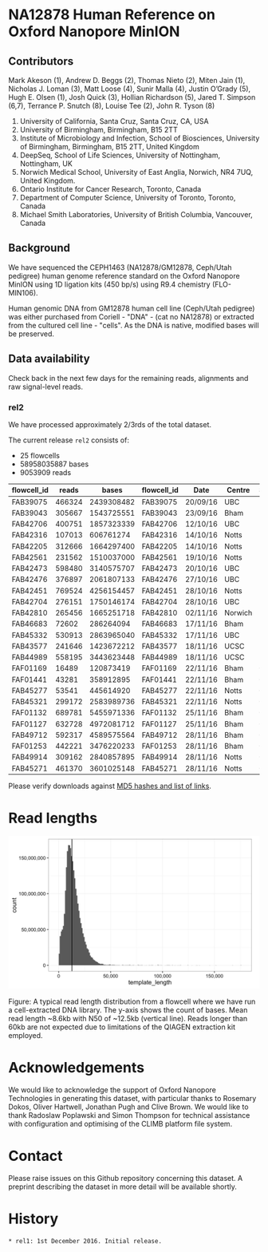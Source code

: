 # NA12878 Human Reference on Oxford Nanopore MinION

## Contributors

Mark Akeson (1), Andrew D. Beggs (2), Thomas Nieto (2), Miten Jain (1), Nicholas J. Loman (3), Matt Loose (4), Sunir Malla (4), Justin O’Grady (5), Hugh E. Olsen (1), Josh Quick (3), Hollian Richardson (5), Jared T. Simpson (6,7), Terrance P. Snutch (8), Louise Tee (2), John R. Tyson (8)

   1. University of California, Santa Cruz, Santa Cruz, CA, USA
   2. University of Birmingham, Birmingham, B15 2TT
   3. Institute of Microbiology and Infection, School of Biosciences, University of Birmingham, Birmingham, B15 2TT, United Kingdom
   4. DeepSeq, School of Life Sciences, University of Nottingham, Nottingham, UK
   5. Norwich Medical School, University of East Anglia, Norwich, NR4 7UQ, United Kingdom.
   6. Ontario Institute for Cancer Research, Toronto, Canada
   7. Department of Computer Science, University of Toronto, Toronto, Canada
   8. Michael Smith Laboratories, University of British Columbia, Vancouver, Canada

## Background

We have sequenced the CEPH1463 (NA12878/GM12878, Ceph/Utah pedigree) human genome reference standard on the Oxford Nanopore MinION using 1D ligation kits (450 bp/s) using R9.4 chemistry (FLO-MIN106).

Human genomic DNA from GM12878 human cell line (Ceph/Utah pedigree) was either purchased from Coriell - "DNA" - (cat no NA12878) or extracted from the cultured cell line - "cells".  As the DNA is native, modified bases will be preserved.

## Data availability

Check back in the next few days for the remaining reads, alignments and raw signal-level reads.

### rel2

We have processed approximately 2/3rds of the total dataset.

The current release `rel2` consists of:

* 25 flowcells
* 58958035887 bases
* 9053909 reads

| flowcell_id | reads  | bases      | flowcell_id | Date     | Centre  | SampleType | Links                                                                                            | 
|-------------|--------|------------|-------------|----------|---------|------------|--------------------------------------------------------------------------------------------------| 
| FAB39075    | 466324 | 2439308482 | FAB39075    | 20/09/16 | UBC     | DNA        | [FASTQ](http://s3.climb.ac.uk/nanopore-human-wgs/rel2-nanopore-wgs-4246400039-FAB39075.fastq.gz) | 
| FAB39043    | 305667 | 1543725551 | FAB39043    | 23/09/16 | Bham    | DNA        | [FASTQ](http://s3.climb.ac.uk/nanopore-human-wgs/rel2-nanopore-wgs-3709921973-FAB39043.fastq.gz) | 
| FAB42706    | 400751 | 1857323339 | FAB42706    | 12/10/16 | UBC     | DNA        | [FASTQ](http://s3.climb.ac.uk/nanopore-human-wgs/rel2-nanopore-wgs-4111103328-FAB42706.fastq.gz) | 
| FAB42316    | 107013 | 606761274  | FAB42316    | 14/10/16 | Notts   | DNA        | [FASTQ](http://s3.climb.ac.uk/nanopore-human-wgs/rel2-nanopore-wgs-216722908-FAB42316.fastq.gz)  | 
| FAB42205    | 312666 | 1664297400 | FAB42205    | 14/10/16 | Notts   | DNA        | [FASTQ](http://s3.climb.ac.uk/nanopore-human-wgs/rel2-nanopore-wgs-3573838535-FAB42205.fastq.gz) | 
| FAB42561    | 231562 | 1510037000 | FAB42561    | 19/10/16 | Notts   | DNA        | [FASTQ](http://s3.climb.ac.uk/nanopore-human-wgs/rel2-nanopore-wgs-356443753-FAB42561.fastq.gz)  | 
| FAB42473    | 598480 | 3140575707 | FAB42473    | 20/10/16 | UBC     | DNA        | [FASTQ](http://s3.climb.ac.uk/nanopore-human-wgs/rel2-nanopore-wgs-4179682758-FAB42473.fastq.gz) | 
| FAB42476    | 376897 | 2061807133 | FAB42476    | 27/10/16 | UBC     | DNA        | [FASTQ](http://s3.climb.ac.uk/nanopore-human-wgs/rel2-nanopore-wgs-3843483077-FAB42476.fastq.gz) | 
| FAB42451    | 769524 | 4256154457 | FAB42451    | 28/10/16 | Notts   | DNA        | [FASTQ](http://s3.climb.ac.uk/nanopore-human-wgs/rel2-nanopore-wgs-4239353418-FAB42451.fastq.gz) | 
| FAB42704    | 276151 | 1750146174 | FAB42704    | 28/10/16 | UBC     | DNA        | [FASTQ](http://s3.climb.ac.uk/nanopore-human-wgs/rel2-nanopore-wgs-87746129-FAB42704.fastq.gz)   | 
| FAB42810    | 265456 | 1665251718 | FAB42810    | 02/11/16 | Norwich | DNA        | [FASTQ](http://s3.climb.ac.uk/nanopore-human-wgs/rel2-nanopore-wgs-352384898-FAB42810.fastq.gz)  | 
| FAB46683    | 72602  | 286264094  | FAB46683    | 17/11/16 | Bham    | DNA        | [FASTQ](http://s3.climb.ac.uk/nanopore-human-wgs/rel2-nanopore-wgs-4246923067-FAB46683.fastq.gz) | 
| FAB45332    | 530913 | 2863965040 | FAB45332    | 17/11/16 | UBC     | DNA        | [FASTQ](http://s3.climb.ac.uk/nanopore-human-wgs/rel2-nanopore-wgs-551111640-FAB45332.fastq.gz)  | 
| FAB43577    | 241646 | 1423672212 | FAB43577    | 18/11/16 | UCSC    | DNA        | [FASTQ](http://s3.climb.ac.uk/nanopore-human-wgs/rel2-nanopore-wgs-3574887596-FAB43577.fastq.gz) | 
| FAB44989    | 558195 | 3443623448 | FAB44989    | 18/11/16 | UCSC    | DNA        | [FASTQ](http://s3.climb.ac.uk/nanopore-human-wgs/rel2-nanopore-wgs-2567311907-FAB44989.fastq.gz) | 
| FAF01169    | 16489  | 120873419  | FAF01169    | 22/11/16 | Bham    | Cells      | [FASTQ](http://s3.climb.ac.uk/nanopore-human-wgs/rel2-nanopore-wgs-4245879798-FAF01169.fastq.gz) | 
| FAF01441    | 43281  | 358912895  | FAF01441    | 22/11/16 | Bham    | Cells      | [FASTQ](http://s3.climb.ac.uk/nanopore-human-wgs/rel2-nanopore-wgs-3910073345-FAF01441.fastq.gz) | 
| FAB45277    | 53541  | 445614920  | FAB45277    | 22/11/16 | Notts   | Cells      | [FASTQ](http://s3.climb.ac.uk/nanopore-human-wgs/rel2-nanopore-wgs-86567043-FAB45277.fastq.gz)   | 
| FAB45321    | 299172 | 2583989736 | FAB45321    | 22/11/16 | Notts   | Cells      | [FASTQ](http://s3.climb.ac.uk/nanopore-human-wgs/rel2-nanopore-wgs-19064779-FAB45321.fastq.gz)   | 
| FAF01132    | 689781 | 5455971336 | FAF01132    | 25/11/16 | Bham    | Cells      | [FASTQ](http://s3.climb.ac.uk/nanopore-human-wgs/rel2-nanopore-wgs-84868110-FAF01132.fastq.gz)   | 
| FAF01127    | 632728 | 4972081712 | FAF01127    | 25/11/16 | Bham    | Cells      | [FASTQ](http://s3.climb.ac.uk/nanopore-human-wgs/rel2-nanopore-wgs-353303576-FAF01127.fastq.gz)  | 
| FAB49712    | 592317 | 4589575564 | FAB49712    | 28/11/16 | Bham    | Cells      | [FASTQ](http://s3.climb.ac.uk/nanopore-human-wgs/rel2-nanopore-wgs-622291475-FAB49712.fastq.gz)  | 
| FAF01253    | 442221 | 3476220233 | FAF01253    | 28/11/16 | Bham    | Cells      | [FASTQ](http://s3.climb.ac.uk/nanopore-human-wgs/rel2-nanopore-wgs-83756522-FAF01253.fastq.gz)   | 
| FAB49914    | 309162 | 2840857895 | FAB49914    | 28/11/16 | Notts   | Cells      | [FASTQ](http://s3.climb.ac.uk/nanopore-human-wgs/rel2-nanopore-wgs-3775529215-FAB49914.fastq.gz) | 
| FAB45271    | 461370 | 3601025148 | FAB45271    | 28/11/16 | Notts   | Cells      | [FASTQ](http://s3.climb.ac.uk/nanopore-human-wgs/rel2-nanopore-wgs-152889212-FAB45271.fastq.gz)  | 


Please verify downloads against <a href="lol.txt">MD5 hashes and list of links</a>.

# Read lengths

![Cellular library read length distribution](cells_readlength.png)

Figure: A typical read length distribution from a flowcell where we have run a cell-extracted DNA library. The y-axis shows the count of bases. Mean read length ~8.6kb with N50 of ~12.5kb (vertical line). Reads longer than 60kb are not expected due to limitations of the QIAGEN extraction kit employed.

# Acknowledgements

We would like to acknowledge the support of Oxford Nanopore Technologies in generating this dataset, with particular thanks to Rosemary Dokos, Oliver Hartwell, Jonathan Pugh and Clive Brown. We would like to thank Radoslaw Poplawski and Simon Thompson for technical assistance with configuration and optimising of the CLIMB platform file system.

# Contact

Please raise issues on this Github repository concerning this dataset. A preprint describing the dataset in more detail will be available shortly.

# History

    * rel1: 1st December 2016. Initial release.


